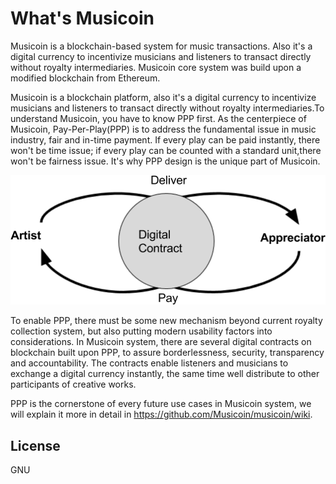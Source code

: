 # What's Musicoin

Musicoin is a blockchain-based system for music transactions. Also it's a digital currency to incentivize musicians and listeners to transact directly without royalty intermediaries. Musicoin core system was build upon a modified blockchain from Ethereum. 


Musicoin is a blockchain platform, also it's a digital currency to incentivize musicians and listeners to transact directly without royalty intermediaries.To understand Musicoin, you have to know PPP first. As the centerpiece of Musicoin, Pay-Per-Play(PPP) is to address the fundamental issue in music industry, fair and in-time payment. If every play can be paid instantly, there won't be time issue; if every play can be counted with a standard unit,there won't be fairness issue. It's why PPP design is the unique part of Musicoin.

<img src = "images/ppp.png">

To enable PPP, there must be some new mechanism beyond current royalty collection system, but also putting modern usability factors into considerations. In Musicoin system, there are several digital contracts on blockchain built upon PPP, to assure borderlessness, security, transparency and accountability. The contracts enable listeners and musicians to exchange a digital currency instantly, the same time well distribute to other participants of creative works.

PPP is the cornerstone of every future use cases in Musicoin system, we will explain it more in detail in https://github.com/Musicoin/musicoin/wiki.

## License
GNU
